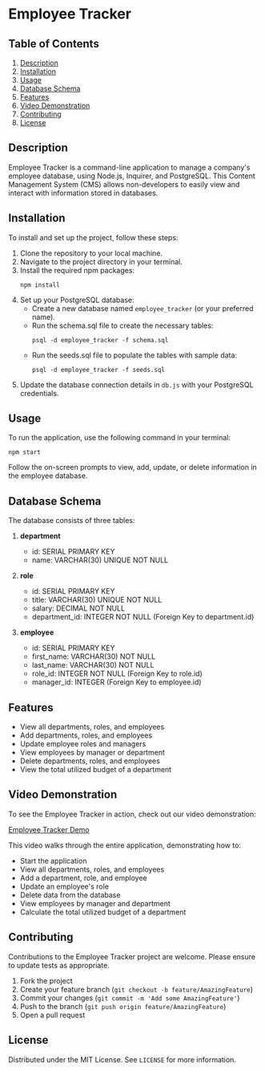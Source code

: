 # Employee Tracker

## Table of Contents
1. [Description](#description)
2. [Installation](#installation)
3. [Usage](#usage)
4. [Database Schema](#database-schema)
5. [Features](#features)
6. [Video Demonstration](#video-demonstration)
7. [Contributing](#contributing)
8. [License](#license)

## Description

Employee Tracker is a command-line application to manage a company's employee database, using Node.js, Inquirer, and PostgreSQL. This Content Management System (CMS) allows non-developers to easily view and interact with information stored in databases.

## Installation

To install and set up the project, follow these steps:

1. Clone the repository to your local machine.
2. Navigate to the project directory in your terminal.
3. Install the required npm packages:
   ```
   npm install
   ```
4. Set up your PostgreSQL database:
   - Create a new database named `employee_tracker` (or your preferred name).
   - Run the schema.sql file to create the necessary tables:
     ```
     psql -d employee_tracker -f schema.sql
     ```
   - Run the seeds.sql file to populate the tables with sample data:
     ```
     psql -d employee_tracker -f seeds.sql
     ```
5. Update the database connection details in `db.js` with your PostgreSQL credentials.

## Usage

To run the application, use the following command in your terminal:

```
npm start
```

Follow the on-screen prompts to view, add, update, or delete information in the employee database.

## Database Schema

The database consists of three tables:

1. **department**
   - id: SERIAL PRIMARY KEY
   - name: VARCHAR(30) UNIQUE NOT NULL

2. **role**
   - id: SERIAL PRIMARY KEY
   - title: VARCHAR(30) UNIQUE NOT NULL
   - salary: DECIMAL NOT NULL
   - department_id: INTEGER NOT NULL (Foreign Key to department.id)

3. **employee**
   - id: SERIAL PRIMARY KEY
   - first_name: VARCHAR(30) NOT NULL
   - last_name: VARCHAR(30) NOT NULL
   - role_id: INTEGER NOT NULL (Foreign Key to role.id)
   - manager_id: INTEGER (Foreign Key to employee.id)

## Features

- View all departments, roles, and employees
- Add departments, roles, and employees
- Update employee roles and managers
- View employees by manager or department
- Delete departments, roles, and employees
- View the total utilized budget of a department

## Video Demonstration

To see the Employee Tracker in action, check out our video demonstration:

[Employee Tracker Demo](https://github.com/nandyamit/Employee-Tracker/blob/main/Video%20Demo.mp4)

This video walks through the entire application, demonstrating how to:
- Start the application
- View all departments, roles, and employees
- Add a department, role, and employee
- Update an employee's role
- Delete data from the database
- View employees by manager and department
- Calculate the total utilized budget of a department

## Contributing

Contributions to the Employee Tracker project are welcome. Please ensure to update tests as appropriate.

1. Fork the project
2. Create your feature branch (`git checkout -b feature/AmazingFeature`)
3. Commit your changes (`git commit -m 'Add some AmazingFeature'`)
4. Push to the branch (`git push origin feature/AmazingFeature`)
5. Open a pull request

## License

Distributed under the MIT License. See `LICENSE` for more information.